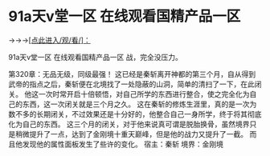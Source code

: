 # 91a天v堂一区 在线观看国精产品一区

→→→<a href="http://3t3e.com/index.html">[点此进入/观/看/]：</a>

91a天v堂一区 在线观看国精产品一区
 战，完全没压力。

第320章：无品无级，同级最强！
    这已经是秦斩离开神都的第三个月，自从得到武帝的指点之后，秦斩便在北境找了一处隐蔽的山洞，简单的清扫了一下，在此闭关。
    他这一次时常开启十倍顿悟，对自己所学的东西进行整合，使之完全化为自己的东西，这一次闭关就是三个月之久。
    这在秦斩的修炼生涯里，真的是一次为数不多的长期闭关，不过效果还是十分好的，他整合自己一身所学，终于将其彻底化为自己的东西。
    这三个月的闭关，对于他来说真可谓是脱胎换骨，虽然境界只是稍微提升了一点，达到了金刚境十重天巅峰，但是他的战力又提升了一截。
    而且他发现他的属性面板发生了些许的变化。
    宿主：秦斩
    境界：金刚境
